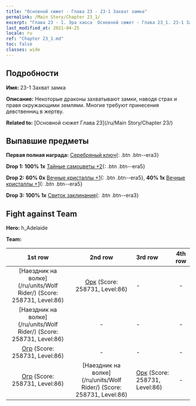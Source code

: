 ```yaml
---
title: "Основной сюжет - Глава 23 - 23-1 Захват замка"
permalink: /Main Story/Chapter 23_1/
excerpt: "Глава 23 - 1. Эра хаоса  Основной сюжет - Глава 23_1. 23-1 Захват замка"
last_modified_at: 2021-04-25
locale: ru
ref: "Chapter 23_1.md"
toc: false
classes: wide
---
```


## Подробности

 **Имя:** 23-1 Захват замка

 **Описание:** Некоторые драконы захватывают замки, наводя страх и правя окружающими землями. Многие требуют принесения девственниц в жертву.

 **Related to:** [Основной сюжет Глава 23](/ru/Main Story/Chapter 23/)

## Выпавшие предметы

 **Первая полная награда:** [Серебряный ключ](/ItemsRU/con_693/){: .btn .btn--era3}

 **Drop 1:** **100% 1x** [Тайные самоцветы +2](/ItemsRU/mat_79/){: .btn .btn--era5}

 **Drop 2:** **60% 0x** [Вечные кристаллы +1](/ItemsRU/mat_73/){: .btn .btn--era5}, **40% 1x** [Вечные кристаллы +1](/ItemsRU/mat_73/){: .btn .btn--era5}

 **Drop 3:** **100% 1x** [Свиток заклинания](/ItemsRU/con_694/){: .btn .btn--era3}


## Fight against Team
 **Hero:** h_Adelaide

 **Team:**


  | 1st row | 2nd row | 3rd row | 4th row |
  |:----:|:----:|:----|:----:|
  | [Наездник на волке](/ru/units/Wolf Rider/) (Score: 258731, Level:86)  | [Орк](/ru/units/Orc/) (Score: 258731, Level:86)  | - | - |
  | [Наездник на волке](/ru/units/Wolf Rider/) (Score: 258731, Level:86)  | - | - | - |
  | [Огр](/ru/units/Ogre/) (Score: 258731, Level:86)  | - | - | - |
  | [Огр](/ru/units/Ogre/) (Score: 258731, Level:86)  | [Наездник на волке](/ru/units/Wolf Rider/) (Score: 258731, Level:86)  | [Орк](/ru/units/Orc/) (Score: 258731, Level:86)  | - |


